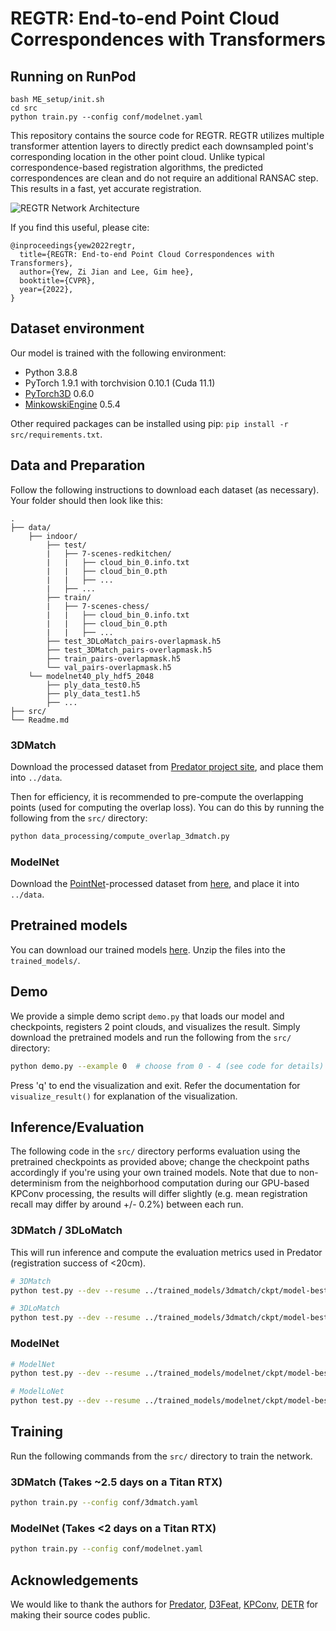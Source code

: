 # REGTR: End-to-end Point Cloud Correspondences with Transformers
## Running on RunPod
```shell
bash ME_setup/init.sh
cd src
python train.py --config conf/modelnet.yaml
```

This repository contains the source code for REGTR. REGTR utilizes multiple transformer attention layers to directly predict each downsampled point's corresponding location in the other point cloud. Unlike typical correspondence-based registration algorithms, the predicted correspondences are clean and do not require an additional RANSAC step. This results in a fast, yet accurate registration.

![REGTR Network Architecture](assets/regtr_network.png "REGTR Network Architecture")

If you find this useful, please cite:
```
@inproceedings{yew2022regtr,
  title={REGTR: End-to-end Point Cloud Correspondences with Transformers},
  author={Yew, Zi Jian and Lee, Gim hee},
  booktitle={CVPR},
  year={2022},
}
```



## Dataset environment

Our model is trained with the following environment:

* Python 3.8.8
* PyTorch 1.9.1 with torchvision 0.10.1 (Cuda 11.1)
* [PyTorch3D](https://github.com/facebookresearch/pytorch3d) 0.6.0
* [MinkowskiEngine](https://github.com/NVIDIA/MinkowskiEngine) 0.5.4

Other required packages can be installed using pip:  `pip install -r src/requirements.txt`.



## Data and Preparation

Follow the following instructions to download each dataset (as necessary). Your folder should then look like this:

```
.
├── data/
    ├── indoor/
        ├── test/
        |   ├── 7-scenes-redkitchen/
        |   |   ├── cloud_bin_0.info.txt
        |   |   ├── cloud_bin_0.pth
        |   |   ├── ...
        |   ├── ...
        ├── train/
        |   ├── 7-scenes-chess/
        |   |   ├── cloud_bin_0.info.txt
        |   |   ├── cloud_bin_0.pth
        |   |   ├── ...
        ├── test_3DLoMatch_pairs-overlapmask.h5
        ├── test_3DMatch_pairs-overlapmask.h5
        ├── train_pairs-overlapmask.h5
        └── val_pairs-overlapmask.h5
    └── modelnet40_ply_hdf5_2048
        ├── ply_data_test0.h5
        ├── ply_data_test1.h5
        ├── ...
├── src/
└── Readme.md
```

### 3DMatch

Download the processed dataset from [Predator project site](https://github.com/overlappredator/OverlapPredator), and place them into `../data`. 

Then for efficiency, it is recommended to pre-compute the overlapping points (used for computing the overlap loss). You can do this by running the following from the `src/` directory:

```bash
python data_processing/compute_overlap_3dmatch.py
```

### ModelNet

Download the [PointNet](https://github.com/charlesq34/pointnet)-processed dataset from [here](https://shapenet.cs.stanford.edu/media/modelnet40_ply_hdf5_2048.zip), and place it into `../data`.



## Pretrained models

You can download our trained models [here](https://github.com/yewzijian/RegTR/releases/download/v1/trained_models.zip). Unzip the files into the `trained_models/`.



## Demo

We provide a simple demo script `demo.py` that loads our model and checkpoints, registers 2 point clouds, and visualizes the result. Simply download the pretrained models and run the following from the `src/` directory:

```bash
python demo.py --example 0  # choose from 0 - 4 (see code for details)
```

Press 'q' to end the visualization and exit. Refer the documentation for `visualize_result()` for explanation of the visualization.



## Inference/Evaluation

The following code in the `src/` directory performs evaluation using the pretrained checkpoints as provided above; change the checkpoint paths accordingly if you're using your own trained models. Note that due to non-determinism from the neighborhood computation during our GPU-based KPConv processing, the results will differ slightly (e.g. mean registration recall may differ by around +/- 0.2%) between each run.

### 3DMatch / 3DLoMatch

This will run inference and compute the evaluation metrics used in Predator (registration success of <20cm).

```bash
# 3DMatch
python test.py --dev --resume ../trained_models/3dmatch/ckpt/model-best.pth --benchmark 3DMatch

# 3DLoMatch
python test.py --dev --resume ../trained_models/3dmatch/ckpt/model-best.pth --benchmark 3DLoMatch
```

### ModelNet

```bash
# ModelNet
python test.py --dev --resume ../trained_models/modelnet/ckpt/model-best.pth --benchmark ModelNet

# ModelLoNet
python test.py --dev --resume ../trained_models/modelnet/ckpt/model-best.pth --benchmark ModelNet
```



## Training

Run the following commands from the `src/` directory to train the network. 

### 3DMatch (Takes ~2.5 days on a Titan RTX)

```bash
python train.py --config conf/3dmatch.yaml
```

### ModelNet (Takes <2 days on a Titan RTX)

```bash
python train.py --config conf/modelnet.yaml
```



## Acknowledgements

We would like to thank the authors for [Predator](https://github.com/overlappredator/OverlapPredator), [D3Feat](https://github.com/XuyangBai/D3Feat.pytorch), [KPConv](https://github.com/HuguesTHOMAS/KPConv-PyTorch), [DETR](https://github.com/facebookresearch/detr) for making their source codes public.
